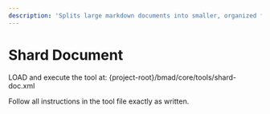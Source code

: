```yaml
---
description: 'Splits large markdown documents into smaller, organized files based on level 2 (default) sections'
---
```


# Shard Document

LOAD and execute the tool at: {project-root}/bmad/core/tools/shard-doc.xml

Follow all instructions in the tool file exactly as written.

